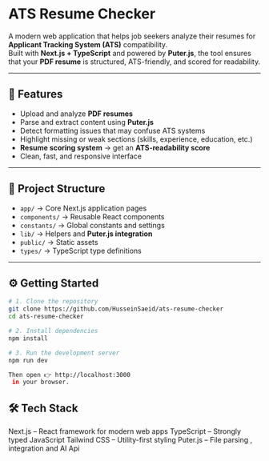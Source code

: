 # ATS Resume Checker

A modern web application that helps job seekers analyze their resumes for **Applicant Tracking System (ATS)** compatibility.  
Built with **Next.js + TypeScript** and powered by **Puter.js**, the tool ensures that your **PDF resume** is structured, ATS-friendly, and scored for readability.

---

## 🚀 Features
- Upload and analyze **PDF resumes**  
- Parse and extract content using **Puter.js**  
- Detect formatting issues that may confuse ATS systems  
- Highlight missing or weak sections (skills, experience, education, etc.)  
- **Resume scoring system** → get an **ATS-readability score**  
- Clean, fast, and responsive interface  

---

## 📂 Project Structure
- `app/` → Core Next.js application pages  
- `components/` → Reusable React components  
- `constants/` → Global constants and settings  
- `lib/` → Helpers and **Puter.js integration**  
- `public/` → Static assets  
- `types/` → TypeScript type definitions  

---

## ⚙️ Getting Started

```bash
# 1. Clone the repository
git clone https://github.com/HusseinSaeid/ats-resume-checker
cd ats-resume-checker

# 2. Install dependencies
npm install

# 3. Run the development server
npm run dev

Then open 👉 http://localhost:3000
 in your browser.
```
## 🛠️ Tech Stack
Next.js
 – React framework for modern web apps
TypeScript
 – Strongly typed JavaScript
Tailwind CSS
 – Utility-first styling
Puter.js
 – File parsing , integration and AI Api
